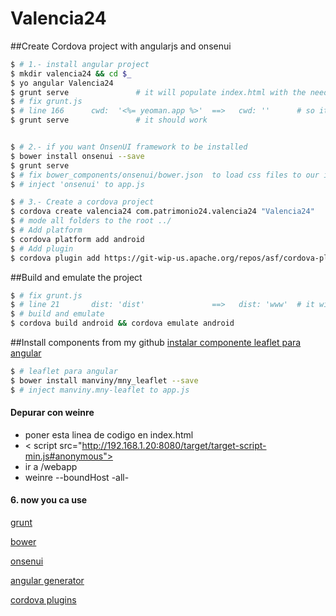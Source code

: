Valencia24
==========

##Create Cordova project with angularjs and onsenui
```bash
$ # 1.- install angular project
$ mkdir valencia24 && cd $_
$ yo angular Valencia24
$ grunt serve               # it will populate index.html with the needed js and css files
$ # fix grunt.js 
$ # line 166      cwd:  '<%= yeoman.app %>'  ==>   cwd: ''      # so it will find bower.json
$ grunt serve               # it should work 


$ # 2.- if you want OnsenUI framework to be installed
$ bower install onsenui --save
$ grunt serve
$ # fix bower_components/onsenui/bower.json  to load css files to our index.html
$ # inject 'onsenui' to app.js

$ # 3.- Create a cordova project
$ cordova create valencia24 com.patrimonio24.valencia24 "Valencia24"
$ # mode all folders to the root ../
$ # Add platform
$ cordova platform add android
$ # Add plugin
$ cordova plugin add https://git-wip-us.apache.org/repos/asf/cordova-plugin-device-orientation.git
```

##Build and emulate the project
```bash
$ # fix grunt.js 
$ # line 21       dist: 'dist'               ==>   dist: 'www'  # it will build to /www cordova project
$ # build and emulate
$ cordova build android && cordova emulate android 
```

##Install components from my github
[instalar componente leaflet para angular](https://github.com/manviny/mny_leaflet)  
```bash
$ # leaflet para angular
$ bower install manviny/mny_leaflet --save
$ # inject manviny.mny-leaflet to app.js
```

####  Depurar con weinre
* poner esta linea de codigo en index.html    
* < script src="http://192.168.1.20:8080/target/target-script-min.js#anonymous"></script >
* ir a /webapp
* weinre --boundHost -all-


#### 6. now you ca use

[grunt](http://gruntjs.com/)

[bower](http://bower.io/)

[onsenui](http://onsenui.io/)

[angular generator](https://github.com/yeoman/generator-angular)

[cordova plugins](http://plugins.cordova.io/#/viewAll)
